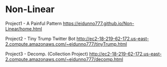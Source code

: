 # Non-Linear
Project1 - A Painful Pattern
https://eidunno777.github.io/Non-Linear/home.html

Project2 - Tiny Trump Twitter Bot
http://ec2-18-219-62-172.us-east-2.compute.amazonaws.com/~eidunno777/tinyTrump.html

Project3 - Decomp. (Collection Project)
http://ec2-18-219-62-172.us-east-2.compute.amazonaws.com/~eidunno777/decomp.html
